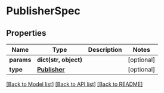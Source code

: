 # PublisherSpec

## Properties
Name | Type | Description | Notes
------------ | ------------- | ------------- | -------------
**params** | **dict(str, object)** |  | [optional] 
**type** | [**Publisher**](Publisher.md) |  | [optional] 

[[Back to Model list]](../README.md#documentation-for-models) [[Back to API list]](../README.md#documentation-for-api-endpoints) [[Back to README]](../README.md)

